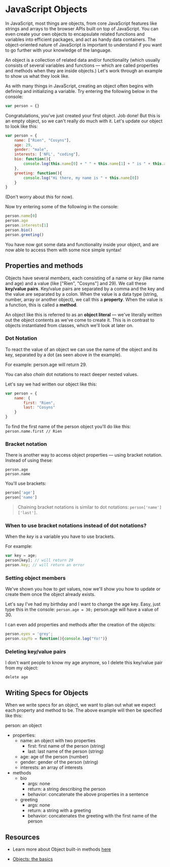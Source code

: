 JavaScript Objects
====
In JavaScript, most things are objects, from core JavaScript features like strings and arrays to the browser APIs built on top of JavaScript. You can even create your own objects to encapsulate related functions and variables into efficient packages, and act as handy data containers. The object-oriented nature of JavaScript is important to understand if you want to go further with your knowledge of the language.

An object is a collection of related data and/or functionality (which usually consists of several variables and functions — which are called properties and methods when they are inside objects.) Let's work through an example to show us what they look like.

As with many things in JavaScript, creating an object often begins with defining and initializing a variable. Try entering the following below in the console:

```javascript
var person = {}
```

Congratulations, you've just created your first object. Job done! But this is an empty object, so we can't really do much with it. Let's update our object to look like this:

```javascript
var person = {
    name: ["Rien", "Cosyns"],
    age: 29,
    gender: "male",
    interests: ['NFL', "coding"],
    bio: function(){
        console.log(this.name[0] + " " + this.name[1] + " is " + this.age + " years old and likes " + this.interests[0] + " and " this.interests[1] )
    },
    greeting: function(){
        console.log("Hi there, my name is " + this.name[0])
    }
}
```
(Don't worry about _this_ for now).

Now try entering some of the following in the console: 

```javascript
person.name[0]
person.age
person.interests[1]
person.bio()
person.greeting()
``` 

You have now got some data and functionality inside your object, and are now able to access them with some nice simple syntax!

Properties and methods
----
Objects have several _members_, each consisting of a name or _key_ (like name and age) and a value (like ["Rien", "Cosyns"] and 29). We call these **key/value pairs**. Key/value pairs are separated by a comma and the key and the value are separated by a colon. When the value is a data type (string, number, array or another object), we call this a **property**. When the value is a function, this is called a **method**.

An object like this is referred to as an **object literal** — we've literally written out the object contents as we've come to create it. This is in contrast to objects instantiated from classes, which we'll look at later on.

### Dot Notation
To react the value of an object we can use the name of the object and its key, separated by a dot (as seen above in the example).

For example: person.age will return 29.

You can also _chain_ dot notations to react deeper nested values.

Let's say we had written our object like this:

```javascript
var person = {
    name: {
        first: "Rien",
        last: "Cosyns"
    }
}
```

To find the first name of the person object you'll do like this: `person.name.first // Rien`

### Bracket notation
There is another way to access object properties — using bracket notation. Instead of using these:

```
person.age
person.name
```

You'll use brackets:

```javascript
person['age']
person['name']
```

> Chaining bracket notations is similar to dot notations: `person['name']['last']`.

### When to use bracket notations instead of dot notations?
When the _key_ is a variable you have to use brackets.

For example:

```javascript
var key = age;
person[key]; // will return 29
person.key; // will return an error
```

### Setting object members

We've shown you how to _get_ values, now we'll show you how to update or create them once the object already exists.

Let's say I've had my birthday and I want to change the age key. Easy, just type this in the console:
`person.age = 30;`
person.age will have a value of 30.

I can even add properties and methods after the creation of the objects:

```javascript
person.eyes = 'grey';
person.sayYo = function(){console.log("Yo!")}
```

### Deleting key/value pairs

I don't want people to know my age anymore, so I delete this key/value pair from my object:

`delete age`

Writing Specs for Objects
----
When we write specs for an object, we want to plan out what we expect each property and method to be.
The above example will then be specified like this:

person: an object
+ properties:
  + name: an object with two properties
    +  first: first name of the person (string)
    +  last: last name of the person (string)
  + age: age of the person (number)
  + gender: gender of the person (string)
  + interests: an array of interests
+ methods
  + bio
    + args: none
    + return: a string describing the person
    + behavior: concatenate the above properties in a sentence
  + greeting
    + args: none
    + return: a string with a greeting
    + behavior: concatenates the greeting with the first name of the person

Resources
---

+ Learn more about Object built-in methods [here](https://developer.mozilla.org/en-US/docs/Web/JavaScript/Reference/Global_Objects/Object "Objects")

+ [Objects: the basics](http://javascript.info/object-basics "Object basics")

